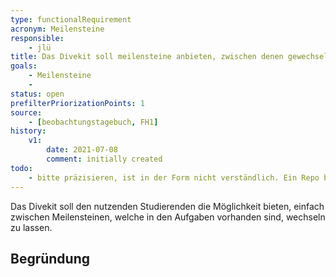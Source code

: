 ```yaml
---
type: functionalRequirement
acronym: Meilensteine
responsible: 
    - jlü
title: Das Divekit soll meilensteine anbieten, zwischen denen gewechselt werden kann
goals: 
    - Meilensteine
    -
status: open
prefilterPriorizationPoints: 1
source:
    - [beobachtungstagebuch, FH1]
history:
    v1:
        date: 2021-07-08
        comment: initially created
todo: 
    - bitte präzisieren, ist in der Form nicht verständlich. Ein Repo bezieht sich immer auf einen Meilenstein. Wie genau soll man da wechseln können?
---
```



Das Divekit soll den nutzenden Studierenden die Möglichkeit bieten, einfach zwischen Meilensteinen, welche in den Aufgaben vorhanden sind, wechseln zu lassen.


## Begründung
